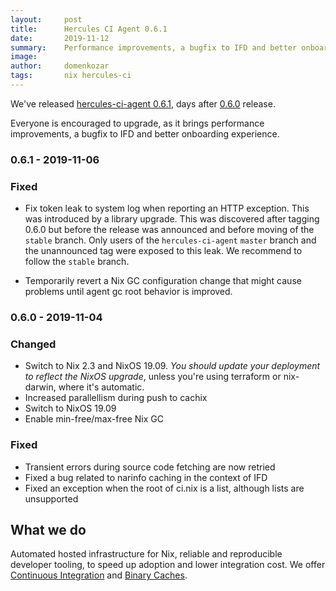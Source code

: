 ```yaml
---
layout:     post
title:      Hercules CI Agent 0.6.1
date:       2019-11-12
summary:    Performance improvements, a bugfix to IFD and better onboarding experience.
image:      
author:     domenkozar
tags:       nix hercules-ci
---
```


We've released [hercules-ci-agent 0.6.1](https://github.com/hercules-ci/hercules-ci-agent/releases/tag/hercules-ci-agent-0.6.1), days after [0.6.0](https://github.com/hercules-ci/hercules-ci-agent/releases/tag/hercules-ci-agent-0.6.0) release.

Everyone is encouraged to upgrade, as it brings performance improvements, a bugfix to IFD and better onboarding experience.

### 0.6.1 - 2019-11-06

### Fixed

 - Fix token leak to system log when reporting an HTTP exception. This was introduced by a library upgrade.
   This was discovered after tagging 0.6.0 but before the release was
   announced and before moving of the `stable` branch.
   Only users of the `hercules-ci-agent` `master` branch and the unannounced
   tag were exposed to this leak.
   We recommend to follow the `stable` branch.

 - Temporarily revert a Nix GC configuration change that might cause problems
   until agent gc root behavior is improved.

### 0.6.0 - 2019-11-04

### Changed

 - Switch to Nix 2.3 and NixOS 19.09. *You should update your deployment to reflect the NixOS upgrade*, unless you're using terraform or nix-darwin, where it's automatic.
 - Increased parallellism during push to cachix
 - Switch to NixOS 19.09
 - Enable min-free/max-free Nix GC

### Fixed

 - Transient errors during source code fetching are now retried
 - Fixed a bug related to narinfo caching in the context of IFD
 - Fixed an exception when the root of ci.nix is a list, although lists are unsupported


## What we do

Automated hosted infrastructure for Nix, reliable and reproducible developer tooling,
to speed up adoption and lower integration cost. We offer
[Continuous Integration](https://hercules-ci.com) and [Binary Caches](https://cachix.org).
